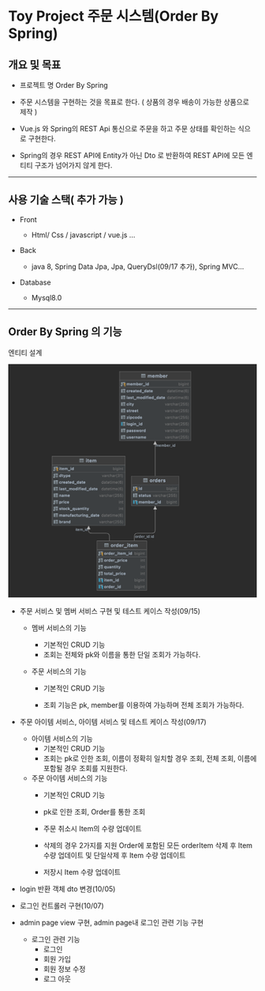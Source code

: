 # Toy Project 주문 시스템(Order By Spring)



## 개요 및 목표



- 프로젝트 명 Order By Spring

- 주문 시스템을 구현하는 것을 목표로 한다. ( 상품의 경우 배송이 가능한 상품으로 제작 )
- Vue.js 와 Spring의 REST Api 통신으로 주문을 하고 주문 상태를 확인하는 식으로 구현한다.
- Spring의 경우 REST API에 Entity가 아닌 Dto 로 반환하여 REST API에 모든 엔티티 구조가 넘어가지 않게 한다.





---



## 사용 기술 스택( 추가 가능 )



- Front
  - Html/ Css / javascript / vue.js ...



- Back
  - java 8, Spring Data Jpa, Jpa, QueryDsl(09/17 추가), Spring MVC...



- Database
  - Mysql8.0







---



## Order By Spring 의 기능



엔티티 설계

<img src="./entity.png" alt="다운로드" style="zoom: 50%;" />



- 주문 서비스 및 멤버 서비스 구현 및 테스트 케이스 작성(09/15)

  - 멤버 서비스의 기능

    - 기본적인 CRUD 기능
    - 조회는 전체와 pk와 이름을 통한 단일 조회가 가능하다.

  - 주문 서비스의 기능

    - 기본적인 CRUD 기능

    - 조회 기능은 pk, member를 이용하여 가능하며 전체 조회가 가능하다.

      

- 주문 아이템 서비스, 아이템 서비스 및 테스트 케이스 작성(09/17)

  - 아이템 서비스의 기능
    - 기본적인 CRUD 기능
    - 조회는 pk로 인한 조회, 이름이 정확히 일치할 경우 조회, 전체 조회, 이름에 포함될 경우 조회를 지원한다.
  - 주문 아이템 서비스의 기능
    - 기본적인 CRUD 기능
    
    - pk로 인한 조회, Order를 통한 조회
    
    - 주문 취소시 Item의 수량 업데이트
    
    - 삭제의 경우 2가지를 지원 Order에 포함된 모든 orderItem 삭제 후 Item 수량 업데이트 및 단일삭제 후 Item 수량 업데이트
    
    - 저장시 Item 수량 업데이트
    
      

- login 반환 객체 dto 변경(10/05)

  

- 로그인 컨트롤러 구현(10/07)

  

- admin page view 구현, admin page내 로그인 관련 기능 구현

  - 로그인 관련 기능
    - 로그인
    - 회원 가입
    - 회원 정보 수정
    - 로그 아웃

  





